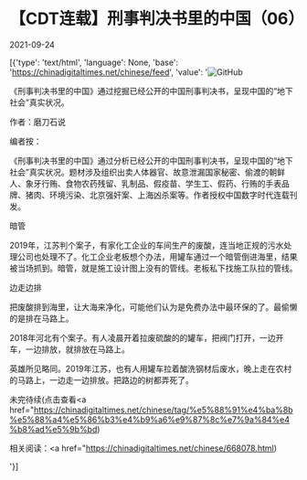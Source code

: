 # 【CDT连载】刑事判决书里的中国（06）

2021-09-24

[{'type': 'text/html', 'language': None, 'base': 'https://chinadigitaltimes.net/chinese/feed', 'value': '![GitHub](https://chinadigitaltimes.net/chinese/files/2021/09/刑事判决书里的中国-791x1024.jpg)



《刑事判决书里的中国》通过挖掘已经公开的中国刑事判决书，呈现中国的“地下社会”真实状况。 

作者：磨刀石说



编者按：

《刑事判决书里的中国》通过分析已经公开的中国刑事判决书，呈现中国的“地下社会”真实状况。题材涉及组织出卖人体器官、故意泄漏国家秘密、偷渡的朝鲜人、象牙行贿、食物农药残留、乳制品、假疫苗、学生工、假药、行贿的手表品牌、猪肉、环境污染、北京强奸案、上海凶杀案等。作者授权中国数字时代连载刊发。



暗管

2019年，江苏判个案子，有家化工企业的车间生产的废酸，连当地正规的污水处理公司也处理不了。化工企业老板想个办法，用罐车通过一个暗管倒进海里，结果被当场抓到。暗管，就是施工设计图上没有的管线。老板私下找施工队拉的管线。

边走边排

把废酸排到海里，让大海来净化，可能他们认为是免费办法中最环保的了。最偷懒的是排在马路上。

2018年河北有个案子。有人凌晨开着拉废硫酸的的罐车，把阀门打开，一边开车，一边排放，就排放在马路上。

英雄所见略同。2019年江苏，也有人用罐车拉着酸洗钢材后废水，晚上走在农村的马路上，一边走一边排放。把路边的树都弄死了。

未完待续(点击查看<a href="https://chinadigitaltimes.net/chinese/tag/%e5%88%91%e4%ba%8b%e5%88%a4%e5%86%b3%e4%b9%a6%e9%87%8c%e7%9a%84%e4%b8%ad%e5%9b%bd)





相关阅读：<a href="https://chinadigitaltimes.net/chinese/668078.html)

'}]